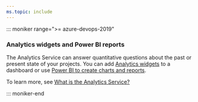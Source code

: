 ```yaml
---
ms.topic: include
---
```



<a id="powerbi-reports"></a>
::: moniker range=">= azure-devops-2019"

### Analytics widgets and Power BI reports 

The Analytics Service can answer quantitative questions about the past or present state of your projects. You can add [Analytics widgets](/azure/devops/report/dashboards/analytics-widgets.md) to a dashboard or use [Power BI to create charts and reports](/azure/devops/report/powerbi/data-connector-connect.md). 

To learn more, see [What is the Analytics Service?](/azure/devops/report/powerbi/what-is-analytics.md)


::: moniker-end